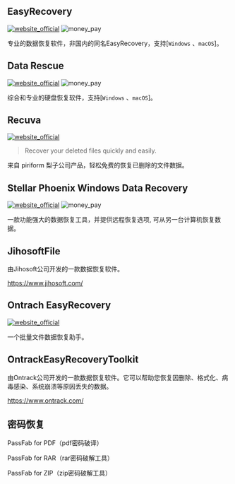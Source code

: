 ##  EasyRecovery
[![website_official](https://gitbook07.oss-cn-hangzhou.aliyuncs.com/website_official.svg)](http://www.krollontrack.com/data-recovery/recovery-software/ ) ![money_pay](https://gitbook07.oss-cn-hangzhou.aliyuncs.com/money_pay.svg)

专业的数据恢复软件，非国内的同名EasyRecovery，支持[`Windows` 、`macOS`]。

##  Data Rescue
[![website_official](https://gitbook07.oss-cn-hangzhou.aliyuncs.com/website_official.svg)](https://www.prosofteng.com/datarescuepc3/) ![money_pay](https://gitbook07.oss-cn-hangzhou.aliyuncs.com/money_pay.svg)

综合和专业的硬盘恢复软件，支持[`Windows` 、`macOS`]。

## Recuva
[![website_official](https://gitbook07.oss-cn-hangzhou.aliyuncs.com/website_official.svg)](https://www.piriform.com/recuva)

> Recover your deleted files quickly and easily.

来自 piriform 梨子公司产品，轻松免费的恢复已删除的文件数据。

##  Stellar Phoenix Windows Data Recovery
[![website_official](https://gitbook07.oss-cn-hangzhou.aliyuncs.com/website_official.svg)](http://www.stellarinfo.com/windows-data-recovery.php) ![money_pay](https://gitbook07.oss-cn-hangzhou.aliyuncs.com/money_pay.svg)

一款功能强大的数据恢复工具，并提供远程恢复选项, 可从另一台计算机恢复数据。

## JihosoftFile

由Jihosoft公司开发的一款数据恢复软件。

https://www.jihosoft.com/

## Ontrach EasyRecovery
[![website_official](https://gitbook07.oss-cn-hangzhou.aliyuncs.com/website_official.svg)](http://www.krollontrack.com/data-recovery/recovery-software/)

一个批量文件数据恢复助手。

## OntrackEasyRecoveryToolkit

由Ontrack公司开发的一款数据恢复软件。它可以帮助您恢复因删除、格式化、病毒感染、系统崩溃等原因丢失的数据。

https://www.ontrack.com/

## 密码恢复

PassFab for PDF（pdf密码破译）

PassFab for RAR（rar密码破解工具）

PassFab for ZIP（zip密码破解工具）